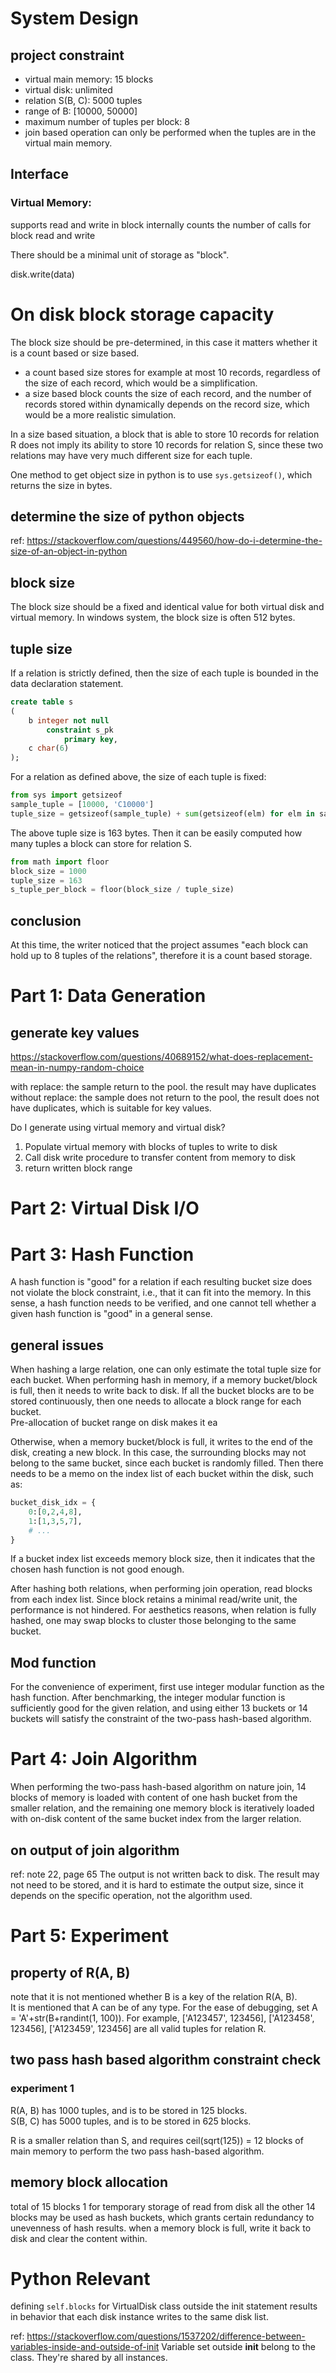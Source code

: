 <!-- Created by Luming on 11/14/2020 10:24 PM -->

# System Design
## project constraint
* virtual main memory: 15 blocks
* virtual disk: unlimited
* relation S(B, C): 5000 tuples
* range of B: [10000, 50000]
* maximum number of tuples per block: 8
* join based operation can only be performed when the tuples are in the virtual main memory.


## Interface
### Virtual Memory:
supports read and write in block
internally counts the number of calls for block read and write

There should be a minimal unit of storage as "block". 

disk.write(data)

# On disk block storage capacity
The block size should be pre-determined, in this case it matters whether it is a count based or size based.
* a count based size stores for example at most 10 records, regardless of the size of each record, which would be a simplification.
* a size based block counts the size of each record, and the number of records stored within dynamically depends on the record size, which would be a more realistic simulation.

In a size based situation, a block that is able to store 10 records for relation R does not imply its ability to store 10 records for relation S, since these two relations may have very much different size for each tuple.   

One method to get object size in python is to use `sys.getsizeof()`, which returns the size in bytes.


## determine the size of python objects
ref: https://stackoverflow.com/questions/449560/how-do-i-determine-the-size-of-an-object-in-python

## block size
The block size should be a fixed and identical value for both virtual disk and virtual memory.
In windows system, the block size is often 512 bytes.

## tuple size
If a relation is strictly defined, then the size of each tuple is bounded in the data declaration statement.

```sql
create table s
(
	b integer not null
		constraint s_pk
			primary key,
	c char(6)
);
```

For a relation as defined above, the size of each tuple is fixed:
```python
from sys import getsizeof
sample_tuple = [10000, 'C10000']
tuple_size = getsizeof(sample_tuple) + sum(getsizeof(elm) for elm in sample_tuple)
```

The above tuple size is 163 bytes. 
Then it can be easily computed how many tuples a block can store for relation S.
```python
from math import floor
block_size = 1000
tuple_size = 163
s_tuple_per_block = floor(block_size / tuple_size) 
```

## conclusion
At this time, the writer noticed that the project assumes "each block can hold up to 8 tuples of the relations", therefore it is a count based storage.

# Part 1: Data Generation 
## generate key values
https://stackoverflow.com/questions/40689152/what-does-replacement-mean-in-numpy-random-choice

with replace: the sample return to the pool. the result may have duplicates
without replace: the sample does not return to the pool, the result does not have duplicates, which is suitable for key values.


Do I generate using virtual memory and virtual disk?
1. Populate virtual memory with blocks of tuples to write to disk
2. Call disk write procedure to transfer content from memory to disk
3. return written block range 

# Part 2: Virtual Disk I/O
# Part 3: Hash Function
A hash function is "good" for a relation if each resulting bucket size does not violate the block constraint, i.e., that it can fit into the memory.  In this sense, a hash function needs to be verified, and one cannot tell whether a given hash function is "good" in a general sense.   

## general issues
When hashing a large relation, one can only estimate the total tuple size for each bucket.  When performing hash in memory, if a memory bucket/block is full, then it needs to write back to disk.  If all the bucket blocks are to be stored continuously, then one needs to allocate a block range for each bucket.   
Pre-allocation of bucket range on disk makes it ea

Otherwise, when a memory bucket/block is full, it writes to the end of the disk, creating a new block.  In this case, the surrounding blocks may not belong to the same bucket, since each bucket is randomly filled.  Then there needs to be a memo on the index list of each bucket within the disk, such as:
```python
bucket_disk_idx = {
    0:[0,2,4,8],
    1:[1,3,5,7],
    # ...
}
```   

If a bucket index list exceeds memory block size, then it indicates that the chosen hash function is not good enough.  


After hashing both relations, when performing join operation, read blocks from each index list.  Since block retains a minimal read/write unit, the performance is not hindered.
For aesthetics reasons, when relation is fully hashed, one may swap blocks to cluster those belonging to the same bucket.  


 
   

## Mod function
For the convenience of experiment, first use integer modular function as the hash function.  After benchmarking, the integer modular function is sufficiently good for the given relation, and using either 13 buckets or 14 buckets will satisfy the constraint of the two-pass hash-based algorithm. 


# Part 4: Join Algorithm
When performing the two-pass hash-based algorithm on nature join, 14 blocks of memory is loaded with content of one hash bucket from the smaller relation, and the remaining one memory block is iteratively loaded with on-disk content of the same bucket index from the larger relation.   

## on output of join algorithm
ref: note 22, page 65
The output is not written back to disk.  The result may not need to be stored, and it is hard to estimate the output size, since it depends on the specific operation, not the algorithm used.   


# Part 5: Experiment
## property of R(A, B)
note that it is not mentioned whether B is a key of the relation R(A, B).  
It is mentioned that A can be of any type.  For the ease of debugging, set A = 'A'+str(B+randint(1, 100)).
For example, ['A123457', 123456], ['A123458', 123456], ['A123459', 123456] are all valid tuples for relation R.

## two pass hash based algorithm constraint check
### experiment 1
R(A, B) has 1000 tuples, and is to be stored in 125 blocks.  
S(B, C) has 5000 tuples, and is to be stored in 625 blocks.

R is a smaller relation than S, and requires ceil(sqrt(125)) = 12 blocks of main memory to perform the two pass hash-based algorithm.  

## memory block allocation
total of 15 blocks
1 for temporary storage of read from disk
all the other 14 blocks may be used as hash buckets, which grants certain redundancy to unevenness of hash results.
when a memory block is full, write it back to disk and clear the content within.


# Python Relevant
defining `self.blocks` for VirtualDisk class outside the init statement results in behavior that each disk instance writes to the same disk list.

ref: https://stackoverflow.com/questions/1537202/difference-between-variables-inside-and-outside-of-init
Variable set outside __init__ belong to the class. They're shared by all instances.